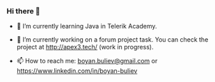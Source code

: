 ### Hi there 👋

- 🌱 I’m currently learning Java in Telerik Academy.
- 🔭 I’m currently working on a forum project task. You can check the project at http://apex3.tech/ (work in progress). 

- 📫 How to reach me: boyan.buliev@gmail.com or https://www.linkedin.com/in/boyan-buliev
